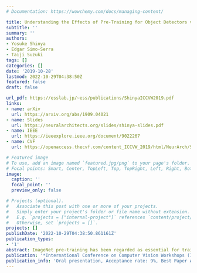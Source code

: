 ```yaml
---
# Documentation: https://wowchemy.com/docs/managing-content/

title: Understanding the Effects of Pre-Training for Object Detectors via Eigenspectrum
subtitle: ''
summary: ''
authors:
- Yosuke Shinya
- Edgar Simo-Serra
- Taiji Suzuki
tags: []
categories: []
date: '2019-10-28'
lastmod: 2022-10-29T04:38:50Z
featured: false
draft: false

url_pdf: https://esslab.jp/~ess/publications/ShinyaICCVW2019.pdf
links:
- name: arXiv
  url: https://arxiv.org/abs/1909.04021
- name: Slides
  url: https://neuralarchitects.org/slides/shinya-slides.pdf
- name: IEEE
  url: https://ieeexplore.ieee.org/document/9022267
- name: CVF
  url: https://openaccess.thecvf.com/content_ICCVW_2019/html/NeurArch/Shinya_Understanding_the_Effects_of_Pre-Training_for_Object_Detectors_via_Eigenspectrum_ICCVW_2019_paper.html

# Featured image
# To use, add an image named `featured.jpg/png` to your page's folder.
# Focal points: Smart, Center, TopLeft, Top, TopRight, Left, Right, BottomLeft, Bottom, BottomRight.
image:
  caption: ''
  focal_point: ''
  preview_only: false

# Projects (optional).
#   Associate this post with one or more of your projects.
#   Simply enter your project's folder or file name without extension.
#   E.g. `projects = ["internal-project"]` references `content/project/deep-learning/index.md`.
#   Otherwise, set `projects = []`.
projects: []
publishDate: '2022-10-29T04:38:50.861161Z'
publication_types:
- '1'
abstract: ImageNet pre-training has been regarded as essential for training accurate object detectors for a long time. Recently, it has been shown that object detectors trained from randomly initialized weights can be on par with those fine-tuned from ImageNet pre-trained models. However, the effects of pre-training and the differences caused by pre-training are still not fully understood. In this paper, we analyze the eigenspectrum dynamics of the covariance matrix of each feature map in object detectors. Based on our analysis on ResNet-50, Faster R-CNN with FPN, and Mask R-CNN, we show that object detectors trained from ImageNet pre-trained models and those trained from scratch behave differently from each other even if both object detectors have similar accuracy. Furthermore, we propose a method for automatically determining the widths (the numbers of channels) of object detectors based on the eigenspectrum. We train Faster R-CNN with FPN from randomly initialized weights, and show that our method can reduce ~27% of the parameters of ResNet-50 without increasing Multiply-Accumulate operations and losing accuracy. Our results indicate that we should develop more appropriate methods for transferring knowledge from image classification to object detection (or other tasks).
publication: '*International Conference on Computer Vision Workshops (ICCVW)*'
publication_info: 'Oral presentation, Acceptance rate: 9%, Best Paper Award Nominee'
---
```

